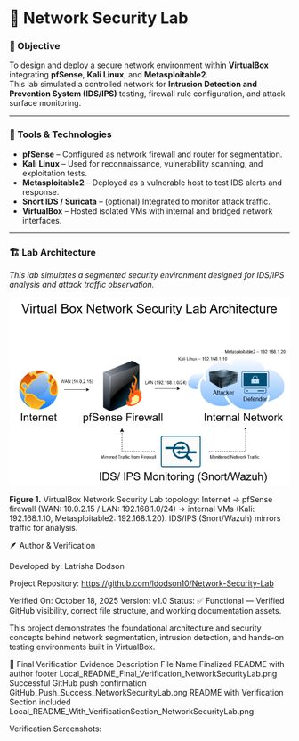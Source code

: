 # 🧠 Network Security Lab

### 🎯 Objective
To design and deploy a secure network environment within **VirtualBox** integrating **pfSense**, **Kali Linux**, and **Metasploitable2**.  
This lab simulated a controlled network for **Intrusion Detection and Prevention System (IDS/IPS)** testing, firewall rule configuration, and attack surface monitoring.

---

### 🧰 Tools & Technologies
- **pfSense** – Configured as network firewall and router for segmentation.
- **Kali Linux** – Used for reconnaissance, vulnerability scanning, and exploitation tests.
- **Metasploitable2** – Deployed as a vulnerable host to test IDS alerts and response.
- **Snort IDS / Suricata** – (optional) Integrated to monitor attack traffic.
- **VirtualBox** – Hosted isolated VMs with internal and bridged network interfaces.

---

### 🏗️ Lab Architecture

_This lab simulates a segmented security environment designed for IDS/IPS analysis and attack traffic observation._

![Network Diagram](docs/network_diagram.png)

**Figure 1.** VirtualBox Network Security Lab topology: Internet → pfSense firewall (WAN: 10.0.2.15 / LAN: 192.168.1.0/24) → internal VMs (Kali: 192.168.1.10, Metasploitable2: 192.168.1.20). IDS/IPS (Snort/Wazuh) mirrors traffic for analysis.


🪶 Author & Verification

Developed by: Latrisha Dodson

Project Repository: https://github.com/ldodson10/Network-Security-Lab

Verified On: October 18, 2025
Version: v1.0
Status: ✅ Functional — Verified GitHub visibility, correct file structure, and working documentation assets.

This project demonstrates the foundational architecture and security concepts behind network segmentation, intrusion detection, and hands-on testing environments built in VirtualBox.


🧾 Final Verification Evidence
Description	File Name
Finalized README with author footer	Local_README_Final_Verification_NetworkSecurityLab.png
Successful GitHub push confirmation	GitHub_Push_Success_NetworkSecurityLab.png
README with Verification Section included	Local_README_With_VerificationSection_NetworkSecurityLab.png

Verification Screenshots: